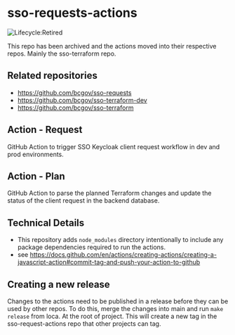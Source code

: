 # sso-requests-actions

![Lifecycle:Retired](https://img.shields.io/badge/Lifecycle-Retired-d45500)

This repo has been archived and the actions moved into their respective repos.  Mainly the sso-terraform repo.

## Related repositories

- https://github.com/bcgov/sso-requests
- https://github.com/bcgov/sso-terraform-dev
- https://github.com/bcgov/sso-terraform

## Action - Request

GitHub Action to trigger SSO Keycloak client request workflow in dev and prod environments.

## Action - Plan

GitHub Action to parse the planned Terraform changes and update the status of the client request in the backend database.

## Technical Details

- This repository adds `node_modules` directory intentionally to include any package dependencies required to run the actions.
- see https://docs.github.com/en/actions/creating-actions/creating-a-javascript-action#commit-tag-and-push-your-action-to-github

## Creating a new release

Changes to the actions need to be published in a release before they can be used by other repos.  To do this, merge the changes into main and run `make release` from loca. At the root of project.  This will create a new tag in the sso-request-actions repo that other projects can tag.